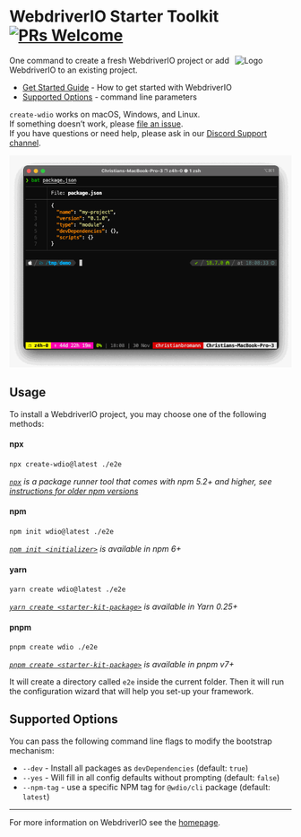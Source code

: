 WebdriverIO Starter Toolkit [![PRs Welcome](https://img.shields.io/badge/PRs-welcome-green.svg)](https://github.com/webdriverio/webdriverio/blob/main/CONTRIBUTING.md)
===========================

<img alt="Logo" align="right" src="https://webdriver.io/assets/images/robot-3677788dd63849c56aa5cb3f332b12d5.svg" width="20%" />

One command to create a fresh WebdriverIO project or add WebdriverIO to an existing project.

- [Get Started Guide](https://webdriver.io/docs/gettingstarted) - How to get started with WebdriverIO
- [Supported Options](#supported-options) - command line parameters

`create-wdio` works on macOS, Windows, and Linux.<br>
If something doesn’t work, please [file an issue](https://github.com/webdriverio/webdriverio/issues/new).<br>
If you have questions or need help, please ask in our [Discord Support channel](https://discord.webdriver.io).

<p align="center">
    <img src="https://raw.githubusercontent.com/webdriverio/webdriverio/main/packages/create-wdio/assets/demo.gif" alt="Example" />
</p>

## Usage

To install a WebdriverIO project, you may choose one of the following methods:

#### npx

```sh
npx create-wdio@latest ./e2e
```

_[`npx`](https://medium.com/@maybekatz/introducing-npx-an-npm-package-runner-55f7d4bd282b) is a package runner tool that comes with npm 5.2+ and higher, see [instructions for older npm versions](https://gist.github.com/gaearon/4064d3c23a77c74a3614c498a8bb1c5f)_

#### npm

```sh
npm init wdio@latest ./e2e
```

_[`npm init <initializer>`](https://docs.npmjs.com/cli/v10/commands/npm-init) is available in npm 6+_

#### yarn

```sh
yarn create wdio@latest ./e2e
```

_[`yarn create <starter-kit-package>`](https://yarnpkg.com/lang/en/docs/cli/create/) is available in Yarn 0.25+_

#### pnpm

```sh
pnpm create wdio ./e2e
```

_[`pnpm create <starter-kit-package>`](https://pnpm.io/cli/create) is available in pnpm v7+_

It will create a directory called `e2e` inside the current folder.
Then it will run the configuration wizard that will help you set-up your framework.


## Supported Options

You can pass the following command line flags to modify the bootstrap mechanism:

* `--dev` - Install all packages as `devDependencies` (default: `true`)
* `--yes` - Will fill in all config defaults without prompting (default: `false`)
* `--npm-tag` - use a specific NPM tag for `@wdio/cli` package (default: `latest`)

----

For more information on WebdriverIO see the [homepage](https://webdriver.io).
